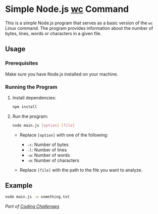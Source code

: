 # Simple Node.js [wc](<https://en.wikipedia.org/wiki/Wc_(Unix)>) Command

This is a simple Node.js program that serves as a basic version of the `wc` Linux command. The program provides information about the number of bytes, lines, words or characters in a given file.

## Usage

### Prerequisites

Make sure you have Node.js installed on your machine.

### Running the Program

1. Install dependencies:

   ```bash
   npm install
   ```

2. Run the program:

   ```bash
   node main.js [option] [file]
   ```

   - Replace `[option]` with one of the following:

     - `-c`: Number of bytes
     - `-l`: Number of lines
     - `-w`: Number of words
     - `-m`: Number of characters

   - Replace `[file]` with the path to the file you want to analyze.

## Example

```bash
node main.js -w something.txt
```

*Part of [Coding Challenges](https://codingchallenges.fyi/challenges/challenge-wc)*
